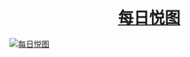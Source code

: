 # <h1 align="center">[每日悦图](https://dwz.win/a36w)</h1>

[![每日悦图](https://s1.imagehub.cc/images/2023/07/12/xiuren-anran.jpeg)](https://github.com/51kanpian/51kanpian/blob/main/001/01.md)

<!--
<h1 align="center">学习永远在路上</h1>
https://s1.imagehub.cc/images/2023/06/10/nana.jpeg
https://s1.imagehub.cc/images/2023/05/16/No.4447_01p.jpeg
https://s1.imagehub.cc/images/2023/03/23/5bcccaad91c3c0c9b8c546f774441570.jpeg
https://s1.imagehub.cc/images/2023/03/22/7a583a65696d2d0fc97d401aa95b2dc4.jpeg
![nan1](https://user-images.githubusercontent.com/128218225/226394920-42fbf78f-7e2b-4847-a075-762baec69eb5.jpg)
![10001](https://user-images.githubusercontent.com/128218225/226184304-a9c32388-00f2-4669-a12b-c2e82603eb81.jpg)





**51kanpian/51kanpian** is a ✨ _special_ ✨ repository because its `README.md` (this file) appears on your GitHub profile.
 [![twitter](https://user-images.githubusercontent.com/128218225/226099468-6e38ebad-3e03-4ccc-8920-19afa5dcd858.png)
](https://twitter.com/whaogx)

Here are some ideas to get you started:

- 🔭 I’m currently working on ...
- 🌱 I’m currently learning ...
- 👯 I’m looking to collaborate on ...
- 🤔 I’m looking for help with ...
- 💬 Ask me about ...
- 📫 How to reach me: ...
- 😄 Pronouns: ...
- ⚡ Fun fact: ...
-->
